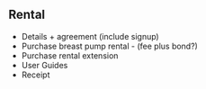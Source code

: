 ## Rental
- Details + agreement (include signup)
- Purchase breast pump rental - (fee plus bond?)
- Purchase rental extension
- User Guides
- Receipt